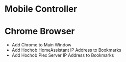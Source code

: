 # Mobile Controller

# Chrome Browser

- Add Chrome to Main Window
- Add Hochob HomeAssistant IP Address to Bookmarks
- Add Hochob Plex Server IP Address to Bookmarks